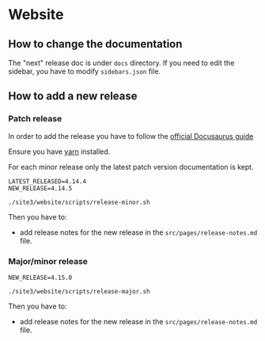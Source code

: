 # Website

## How to change the documentation
The "next" release doc is under `docs` directory. If you need to edit the sidebar, you have to modify `sidebars.json` file.

## How to add a new release
### Patch release
In order to add the release you have to follow the [official Docusaurus guide](https://docusaurus.io/docs/versioning#tagging-a-new-version)

Ensure you have [yarn](https://classic.yarnpkg.com/lang/en/docs/install) installed.

For each minor release only the latest patch version documentation is kept.

```
LATEST_RELEASED=4.14.4
NEW_RELEASE=4.14.5

./site3/website/scripts/release-minor.sh
```
Then you have to:
- add release notes for the new release in the `src/pages/release-notes.md` file.

### Major/minor release

```
NEW_RELEASE=4.15.0

./site3/website/scripts/release-major.sh
```
Then you have to:
- add release notes for the new release in the `src/pages/release-notes.md` file.
